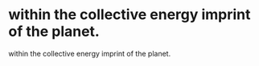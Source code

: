# within the collective energy imprint of the planet.

within the collective energy imprint of the planet.